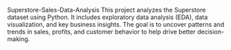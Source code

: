 Superstore-Sales-Data-Analysis
This project analyzes the Superstore dataset using Python. It includes exploratory data analysis (EDA), data visualization, and key business insights. The goal is to uncover patterns and trends in sales, profits, and customer behavior to help drive better decision-making.
